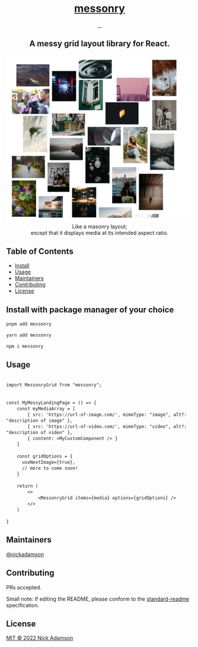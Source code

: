 <p align="center">
  <a href="https://nickadamson.github.io/messonry/?path=/story/example-messonry--default">
    <h1 align="center">messonry</h1>
  </a>
  <p align="center">
    <a aria-label="License" href="LICENSE">
      <img alt="" src="https://img.shields.io/github/license/nickadamson/messonry.svg?style=flat-square" />
    </a>
    <a aria-label="NPM version" href="https://www.npmjs.com/package/messonry">
      <img alt="" src="https://img.shields.io/npm/v/messonry/latest?style=flat-square" />
    </a>
    <a aria-label="Bundlephobia Minzipped Size" href="https://bundlephobia.com/package/messonry@latest">
      <img alt="" src="https://img.shields.io/bundlephobia/minzip/messonry?color=critical&logo=react&logoColor=critical&style=flat-square" />
    </a>
    <a aria-label="Standard README Compliant" href="https://github.com/RichardLitt/standard-readme">
      <img alt="" src="https://img.shields.io/badge/standard--readme-OK-green.svg?style=flat-square" />
    </a>
  </p>
  <h2 align="center">
    A messy grid layout library for React.
  </h2>
</p>

<p align="center">
  <picture>
    <a aria-label="Link to screenshot of webpage using messonry layou" href="https://github.com/nickadamson/messonry/blob/main/preview.png">
      <img alt="Screenshot of webpage using messonry layout" src="./preview.png" />
    </a>
  </picture>
  <br />
    Like a masonry layout; 
    <br />
    except that it displays media at its intended aspect ratio.
</p>

## Table of Contents

- [Install](#install)
- [Usage](#usage) <!-- - [API](#api) -->
- [Maintainers](#maintainers)
- [Contributing](#contributing)
- [License](#license)

## Install with package manager of your choice

```
pnpm add messonry
```

```
yarn add messonry
```

```
npm i messonry
```

## Usage

```

import MessonryGrid from "messonry";


const MyMessyLandingPage = () => {
    const myMediaArray = [
        { src: 'https://url-of-image.com/', mimeType: "image", alt?: "description of image" },
        { src: 'https://url-of-video.com/', mimeType: "video", alt?: "description of video" },
        { content: <MyCustomComponent /> }
    ]

    const gridOptions = {
      useNextImage={true},
      // more to come soon!
    }

    return (
        <>
            <MessonryGrid items={media} options={gridOptions} />
        </>
    )

}

```

<!-- ## API -->
<!-- TODO -->

## Maintainers

[@nickadamson](https://github.com/nickadamson)

## Contributing

<!-- TODO See [the contributing file](CONTRIBUTING.md)! -->

PRs accepted.

Small note: If editing the README, please conform to the
[standard-readme](https://github.com/RichardLitt/standard-readme) specification.

## License

[MIT © 2022 Nick Adamson](../LICENSE)
